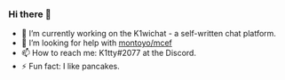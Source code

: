 ### Hi there 👋

- 🔭 I’m currently working on the K1wichat - a self-written chat platform.
- 🤔 I’m looking for help with [montoyo/mcef](https://github.com/montoyo/mcef)
- 📫 How to reach me: K1tty#2077 at the Discord.
- ⚡ Fun fact: I like pancakes.

<!--
**ItsK1tty/ItsK1tty** is a ✨ _special_ ✨ repository because its `README.md` (this file) appears on your GitHub profile.

Here are some ideas to get you started:

- 🌱 I’m currently learning ...
- 👯 I’m looking to collaborate on ...
- 💬 Ask me about ...
- 😄 Pronouns: ...
-->
